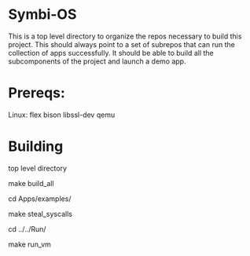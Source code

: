 # Symbi-OS

This is a top level directory to organize the repos necessary to build this project. This should always point to a set of subrepos that can run the collection of apps successfully. It should be able to build all the subcomponents of the project and launch a demo app.

# Prereqs:

Linux:
flex bison libssl-dev qemu

# Building
top level directory

make build_all

cd Apps/examples/

make steal_syscalls

cd ../../Run/

make run_vm
